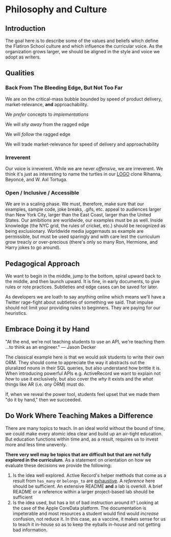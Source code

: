 # Philosophy and Culture

## Introduction

The goal here is to describe some of the values and beliefs which define the
Flatiron School culture and which influence the curricular voice. As the
organization grows larger, we should be aligned in the style and voice we adopt
as writers.

## Qualities

### Back From The Bleeding Edge, But Not Too Far

We are on the critical-mass bubble bounded by speed of product delivery,
market-relevance, **and** approachability.

We _prefer_ concepts to _implementations_

We will _shy away_ from the ragged edge

We will _follow_ the ragged edge

We will trade market-relevance for speed of delivery and approachability

### Irreverent

Our voice is irreverent. While we are never _offensive_, we are irreverent. We
think it's just as interesting to name the turtles in our [LOGO][] clone
Rihanna, Beyonc&eacute;, and W. Axl Tortuga.

### Open / Inclusive / Accessible

We are in a scaling phase. We must, therefore, make sure that our examples,
sample code, joke breaks, .gifs, etc. appeal to audiences larger than New York
City, larger than the East Coast, larger than the United States. Our amibitions
are worldwide, our examples must be as well. Inside knowledge (the NYC grid,
the rules of cricket, etc.) should be recognized as being exclusionary.
Worldwide media juggernauts as example are permissible, but must be used
sparingly and with care lest the curriculum grow treacly or over-precious
(there's only so many Ron, Hermione, and Harry jokes to go around).

## Pedagogical Approach

We want to begin in the middle, jump to the bottom, spiral upward back to
the middle, and then launch upward. It is fine, in early documents, to
give rules or rote practices. Subtleties and edge cases can be saved for later.

As developers we are loath to say anything online which means we'll have a
Twitter rage-fight about subtleties of something we said. That impulse should
not limit your providing rules to beginners. They are paying for our heuristics.

## Embrace Doing it by Hand

"At the end, we're not teaching students to use an API, we're teaching them
...to think as an engineer." &mdash; Jason Decker

The classical example here is that we would ask students to write their own
ORM. They should come to appreciate the way it abstracts out the pluralized
nouns in their SQL queries, but also understand how brittle it is. When
introducing powerful APIs e.g. ActiveRecord we want to explain not _how_ to
use it exclusively, but also cover the _why_ it exists and the _what_ things
like AR (i.e. _any_ ORM) must do.

If, when we reveal the power tool, students feel upset that we made them
"do it by hand," then we succeeded.

## Do Work Where Teaching Makes a Difference

There are many topics to teach. In an ideal world without the bound of time, we
could make every atomic idea clear and build up an air-tight education. But
education functions within time and, as a result, requires us to invest more
and less time unevenly.

**There very well may be topics that are difficult but that are not fully
explored in the curriculum**. As a statement on orientation on how we evaluate
these decisions we provide the following:

1. Is the idea well explored. Active Record's helper methods that come as a
   result from `has_many` or `belongs_to` are [exhaustive][ex]. A _reference_
   here should be sufficient. An extensive README **and** a lab is overkill. A
   brief README or a reference within a larger project-based lab should be
   sufficient
2. Is the idea used, but has a lot of bad instruction around it? Looking at the
   case of the Apple CoreData platform. The documentation is impeterable and
   most resources a student would find would *increase* confusion, not reduce
   it. In this case, as a vaccine, it makes sense for us to teach it in-house
   so as to keep the eyballs in-house and not getting bad information.


[LOGO]: https://en.wikipedia.org/wiki/Logo_(programming_language)
[ex]: http://guides.rubyonrails.org/association_basics.html#detailed-association-reference
